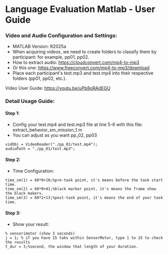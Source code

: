 # Language Evaluation Matlab - User Guide

### Video and Audio Configuration and Settings:
- MATLAB Version: R2025a
- When acquiring videos, we need to create folders to classify them by participant: for example, pp01, pp02.
- How to extract audio: https://cloudconvert.com/mp4-to-mp3
- Or this one: https://www.freeconvert.com/mp4-to-mp3/download
- Place each participant's test.mp3 and test.mp4 into their respective folders (pp01, pp02, etc.).

Video User Guide: https://youtu.be/uPb8oRAdEGU

### Detail Usage Guide:

#### Step 1: 
- Config your test.mp4 and test.mp3 file at line 5-6 with this file: extract_behavior_sm_mission_1.m
- You can adjust as you want pp_02, pp03
```
vidObj = VideoReader("./pp_01/test.mp4");
audioPath = "./pp_01/test.mp3";
```

#### Step 2:
- Time Configuration:
```
time_sm(1) = 60*0+10;%pre-task point, it's means before the task start time.
time_sm(2) = 60*0+41;%black marker point, it's means the frame show the black makers.
time_sm(3) = 60*2+13;%post-task point, it's means the end of your task time.
```

#### Step 3:
- Show your result:
```
% sensorimotor (show 3 seconds)
j = 1; % if you have 15 taks within SensorMotor, type 1 to 15 to check the results
t_dur = 3;%second, the window that length of your duration.
```